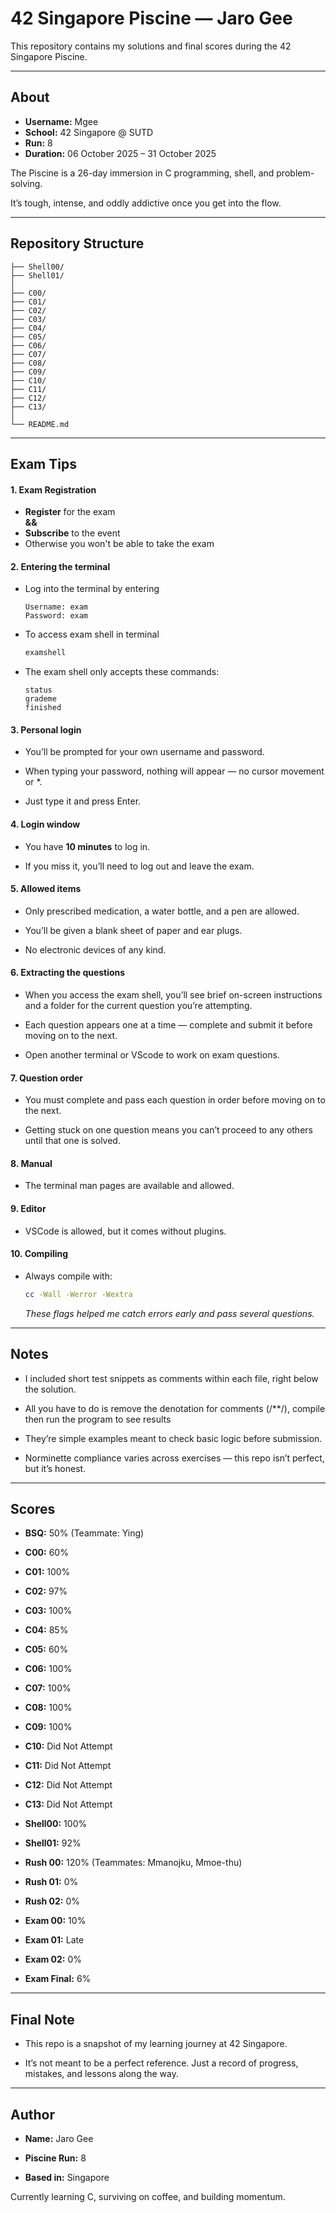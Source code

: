 # 42 Singapore Piscine — Jaro Gee


This repository contains my solutions and final scores during the 42 Singapore Piscine.


---


## About

- **Username:** Mgee
- **School:** 42 Singapore @ SUTD  
- **Run:** 8  
- **Duration:** 06 October 2025 – 31 October 2025  


The Piscine is a 26-day immersion in C programming, shell, and problem-solving.

It’s tough, intense, and oddly addictive once you get into the flow.


---


## Repository Structure  


```
├── Shell00/ 
├── Shell01/
│
├── C00/
├── C01/
├── C02/
├── C03/
├── C04/
├── C05/
├── C06/
├── C07/
├── C08/
├── C09/
├── C10/
├── C11/
├── C12/
├── C13/
│
└── README.md
```  

---


## Exam Tips  


#### 1. Exam Registration

   - **Register** for the exam  
      **&&**
   - **Subscribe** to the event  
   - Otherwise you won't be able to take the exam  
   

#### 2. Entering the terminal    


   - Log into the terminal by entering  
     ```yami
     Username: exam
     Password: exam
     ```
     
   - To access exam shell in terminal  
     ```bash
     examshell
     ```
     
   - The exam shell only accepts these commands:
     ```yami
     status
     grademe
     finished
     ```
     

#### 3. Personal login  


   - You’ll be prompted for your own username and password.  

   - When typing your password, nothing will appear — no cursor movement or *.  

   - Just type it and press Enter.  


#### 4. Login window  


   - You have **10 minutes** to log in.  

   - If you miss it, you’ll need to log out and leave the exam.  


#### 5. Allowed items  


   - Only prescribed medication, a water bottle, and a pen are allowed.  

   - You’ll be given a blank sheet of paper and ear plugs.  

   - No electronic devices of any kind.  


#### 6. Extracting the questions  


   - When you access the exam shell, you’ll see brief on-screen instructions
     and a folder for the current question you’re attempting.
   
   - Each question appears one at a time — complete and submit it before moving on to the next.

   - Open another terminal or VScode to work on exam questions.


#### 7. Question order  


   - You must complete and pass each question in order before moving on to the next.

   - Getting stuck on one question means you can’t proceed to any others until that one is solved.


#### 8. Manual  


   - The terminal man pages are available and allowed.  


#### 9. Editor  


   - VSCode is allowed, but it comes without plugins.  


#### 10. Compiling  


   - Always compile with:  
      ```bash
      cc -Wall -Werror -Wextra
      ```  
      *These flags helped me catch errors early and pass several questions.*  


---


## Notes


   - I included short test snippets as comments within each file, right below the solution.

   - All you have to do is remove the denotation for comments (/**/), compile then run the program to see results

   - They’re simple examples meant to check basic logic before submission.

   - Norminette compliance varies across exercises — this repo isn’t perfect, but it’s honest.


---


## Scores

- **BSQ:** 50% (Teammate: Ying)
- **C00:** 60%
- **C01:** 100%
- **C02:** 97%
- **C03:** 100%
- **C04:** 85%
- **C05:** 60%
- **C06:** 100%
- **C07:** 100%
- **C08:** 100%
- **C09:** 100%
- **C10:** Did Not Attempt
- **C11:** Did Not Attempt
- **C12:** Did Not Attempt
- **C13:** Did Not Attempt

- **Shell00:** 100%
- **Shell01:** 92%
- **Rush 00:** 120% (Teammates: Mmanojku, Mmoe-thu)
- **Rush 01:** 0%
- **Rush 02:** 0%

- **Exam 00:** 10%
- **Exam 01:** Late
- **Exam 02:** 0%
- **Exam Final:** 6%


---


## Final Note


   - This repo is a snapshot of my learning journey at 42 Singapore.

   - It’s not meant to be a perfect reference. Just a record of progress, mistakes, and lessons along the way.


---


## Author


   - **Name:** Jaro Gee

   - **Piscine Run:** 8

   - **Based in:** Singapore

   Currently learning C, surviving on coffee, and building momentum.

